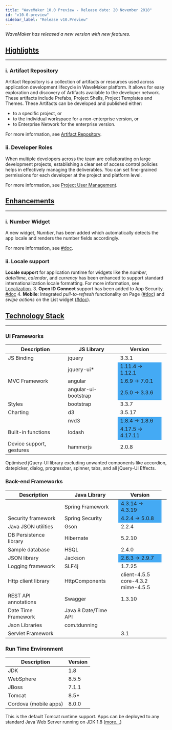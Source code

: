 ```yaml
---
title: "WaveMaker 10.0 Preview - Release date: 20 November 2018"
id: "v10-0-preview"
sidebar_label: "Release v10.Preview"
---
```

*WaveMaker has released a new version with new features.*

## [Highlights]()
---
### i. Artifact Repository

Artifact Repository is a collection of artifacts or resources used across application development lifecycle in WaveMaker platform. It allows for easy exploration and discovery of Artifacts available to the developer network. These artifacts include Prefabs, Project Shells, Project Templates and Themes. These Artifacts can be developed and published either:

*   to a specific project, or
*   to the individual workspace for a non-enterprise version, or
*   to Enterprise Network for the enterprise version.

For more information, see [Artifact Repository](/learn/app-development/wavemaker-overview/artifacts-repository/).

### ii. Developer Roles

When multiple developers across the team are collaborating on large development projects, establishing a clear set of access control policies helps in effectively managing the deliverables. You can set fine-grained permissions for each developer at the project and platform level. 

For more information, see [Project User Management](/learn/app-development/wavemaker-overview/project-user-management/).


## [Enhancements](#enhancements)
---

### i. Number Widget
A new widget, _Number_, has been added which automatically detects the app locale and renders the number fields accordingly.   

For more information, see [#doc](/learn/app-development/widgets/form-widgets/number/).

### ii. Locale support
**Locale support** for application runtime for widgets like the _number_, _date/time_, _calendar_, and _currency_ has been enhanced to support standard internationalization locale formatting. 
For more information, see [Localization](/learn/app-development/wavemaker-overview/localization).
3.  **Open ID** **Connect** support has been added to App Security. [#doc](/learn/app-development/app-security/authentication/#openid)
4.  **Mobile**: Integrated _pull-to-refresh_ functionality on Page ([#doc](/learn/how-tos/working-pull-refresh/)) and _swipe actions_ on the List widget ([#doc](/learn/how-tos/setting-swipe-gestures-list-widget/)).


## [Technology Stack](#technology-stack)
---
### UI Frameworks

| Description | JS Library | Version |
| --- | --- | --- |
| JS Binding | jquery | 3.3.1 |
|  | jquery-ui* <td bgcolor="#44aaf4"> 1.11.4 -> 1.12.1 |
| MVC Framework | angular <td bgcolor="#44aaf4"> 1.6.9 -> 7.0.1 |
|  | angular-ui-bootstrap <td bgcolor="#44aaf4"> 2.5.0 -> 3.3.6 |
| Styles | bootstrap | 3.3.7 |
| Charting | d3 | 3.5.17 |
|  | nvd3 <td bgcolor="#44aaf4">1.8.4 -> 1.8.6 |
| Built-in functions | lodash <td bgcolor="#44aaf4">4.17.5 -> 4.17.11|
| Device support, gestures | hammerjs | 2.0.8 |

Optimised jQuery-UI library excluding unwanted components like accordion, datepicker, dialog, progressbar, spinner, tabs, and all jQuery-UI Effects.

### Back-end Frameworks

| Description | Java Library | Version |
| --- | --- | --- |
|  | Spring Framework <td bgcolor="#44aaf4"> 4.3.14 -> 4.3.19 |
| Security framework | Spring Security <td bgcolor="#44aaf4"> 4.2.4 -> 5.0.8 |
| Java JSON utilities | Gson | 2.2.4 |
| DB Persistence library | Hibernate | 5.2.10 |
| Sample database | HSQL | 2.4.0 |
| JSON library | Jackson <td bgcolor="#44aaf4"> 2.6.3 -> 2.9.7 |
| Logging framework | SLF4j | 1.7.25 |
| Http client library | HttpComponents | client-4.5.5<br>core-4.3.2<br> mime-4.5.5 |
| REST API annotations | Swagger | 1.3.10 |
| Date Time Framework | Java 8 Date/Time API |  |
| Json Libraries | com.tdunning |  |
| Servlet Framework |  | 3.1 |

### Run Time Environment

| Description | Version |
| --- | --- |
| JDK | 1.8 |
| WebSphere | 8.5.5 |
| JBoss | 7.1.1 |
| Tomcat | 8.5* |
| Cordova (mobile apps) | 8.0.0 |

This is the default Tomcat runtime support. Apps can be deployed to any standard Java Web Server running on JDK 1.8 ([more...](/learn/app-development/deployment/deployment-web-server/))